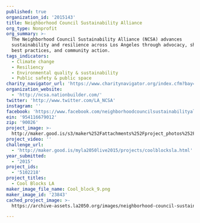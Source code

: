 ```yaml
---
published: true
organization_id: '2015143'
title: Neighborhood Council Sustainability Alliance
org_type: Nonprofit
org_summary: >-
  The Neighborhood Council Sustainability Alliance (NCSA) advances
  sustainability and resilience across Los Angeles through advocacy, sharing of
  best practices, and community action.
tags_indicators:
  - Climate change
  - Resiliency
  - Environmental quality & sustainability
  - Public safety & public space
charity_navigator_url: 'https://www.charitynavigator.org/index.cfm?bay=search.profile&ein=475283695'
organization_website:
  - 'http://ncsa.nationbuilder.com/'
twitter: 'http://www.twitter.com/LA_NCSA'
instagram: ''
facebook: 'https://www.facebook.com/neighborhoodcouncilsustainabilityalliance'
ein: '954116679012'
zip: '90026'
project_image: >-
  http://maker.good.is/s3/maker%252Fattachments%252Fproject_photos%252Fimages%252F23843%252Fdisplay%252FCool_block_9.png=c570x385
project_video: ''
challenge_url:
  - 'http://maker.good.is/myla2050live2015/projects/coolblocksla.html'
year_submitted:
  - '2015'
project_ids:
  - '5102218'
project_titles:
  - Cool Blocks LA
maker_image_file_name: Cool_block_9.png
maker_image_id: '23843'
cached_project_image: >-
  https://archive-assets.la2050.org/images/neighborhood-council-sustainability-alliance/maker.good.is/s3/maker%252Fattachments%252Fproject_photos%252Fimages%252F23843%252Fdisplay%252FCool_block_9.png=c570x385.png

---
```

